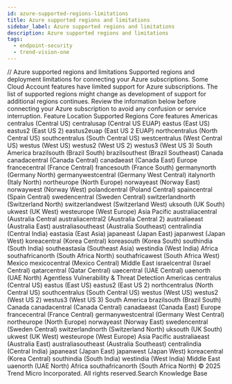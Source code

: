 ```yaml
---
id: azure-supported-regions-limitations
title: Azure supported regions and limitations
sidebar_label: Azure supported regions and limitations
description: Azure supported regions and limitations
tags:
  - endpoint-security
  - trend-vision-one
---
```


/*<![CDATA[*/ $('#title').html($('meta[name=map-description]').attr('content')); /*]]>*/ Azure supported regions and limitations Supported regions and deployment limitations for connecting your Azure subscriptions. Some Cloud Account features have limited support for Azure subscriptions. The list of supported regions might change as development of support for additional regions continues. Review the information below before connecting your Azure subscription to avoid any confusion or service interruption. Feature Location Supported Regions Core features Americas centralus (Central US) centralusap (Central US EUAP) eastus (East US) eastus2 (East US 2) eastus2euap (East US 2 EUAP) northcentralus (North Central US) southcentralus (South Central US) westcentralus (West Central US) westus (West US) westus2 (West US 2) westus3 (West US 3) South America brazilsouth (Brazil South) brazilsouthest (Brazil Southeast) Canada canadacentral (Canada Central) canadaeast (Canada East) Europe francecentral (France Central) francesouth (France South) germanynorth (Germany North) germanywestcentral (Germany West Central) italynorth (Italy North) northeurope (North Europe) norwayeast (Norway East) norwaywest (Norway West) polandcentral (Poland Central) spaincentral (Spain Central) swedencentral (Sweden Central) switzerlandnorth (Switzerland North) switzerlandwest (Switzerland West) uksouth (UK South) ukwest (UK West) westeurope (West Europe) Asia Pacific australiacentral (Australia Central australiacentral2 (Australia Central 2) australiaeast (Australia East) australiasoutheast (Australia Southeast) centralindia (Central India) eastasia (East Asia) japaneast (Japan East) japanwest (Japan West) koreacentral (Korea Central) koreasouth (Korea South) southindia (South India) southeastasia (Southeast Asia) westindia (West India) Africa southafricanorth (South Africa North) southafricawest (South Africa West) Mexico mexicocentral (Mexico Central) Middle East israelcentral (Israel Central) qatarcentral (Qatar Central) uaecentral (UAE Central) uaenorth (UAE North) Agentless Vulnerability & Threat Detection Americas centralus (Central US) eastus (East US) eastus2 (East US 2) northcentralus (North Central US) southcentralus (South Central US) westus (West US) westus2 (West US 2) westus3 (West US 3) South America brazilsouth (Brazil South) Canada canadacentral (Canada Central) canadaeast (Canada East) Europe francecentral (France Central) germanywestcentral (Germany West Central) northeurope (North Europe) norwayeast (Norway East) swedencentral (Sweden Central) switzerlandnorth (Switzerland North) uksouth (UK South) ukwest (UK West) westeurope (West Europe) Asia Pacific australiaeast (Australia East) australiasoutheast (Australia Southeast) centralindia (Central India) japaneast (Japan East) japanwest (Japan West) koreacentral (Korea Central) southindia (South India) westindia (West India) Middle East uaenorth (UAE North) Africa southafricanorth (South Africa North) © 2025 Trend Micro Incorporated. All rights reserved.Search Knowledge Base